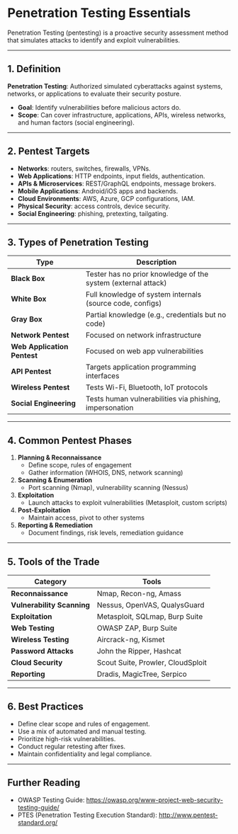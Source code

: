 # Penetration Testing Essentials

Penetration Testing (pentesting) is a proactive security assessment method that simulates attacks to identify and exploit vulnerabilities.

---

## 1. Definition

**Penetration Testing**: Authorized simulated cyberattacks against systems, networks, or applications to evaluate their security posture.

- **Goal**: Identify vulnerabilities before malicious actors do.
- **Scope**: Can cover infrastructure, applications, APIs, wireless networks, and human factors (social engineering).

---

## 2. Pentest Targets

- **Networks**: routers, switches, firewalls, VPNs.
- **Web Applications**: HTTP endpoints, input fields, authentication.
- **APIs & Microservices**: REST/GraphQL endpoints, message brokers.
- **Mobile Applications**: Android/iOS apps and backends.
- **Cloud Environments**: AWS, Azure, GCP configurations, IAM.
- **Physical Security**: access controls, device security.
- **Social Engineering**: phishing, pretexting, tailgating.

---

## 3. Types of Penetration Testing

| Type             | Description                                                    |
|------------------|----------------------------------------------------------------|
| **Black Box**    | Tester has no prior knowledge of the system (external attack)  |
| **White Box**    | Full knowledge of system internals (source code, configs)     |
| **Gray Box**     | Partial knowledge (e.g., credentials but no code)             |
| **Network Pentest** | Focused on network infrastructure                        |
| **Web Application Pentest** | Focused on web app vulnerabilities                |
| **API Pentest**  | Targets application programming interfaces                     |
| **Wireless Pentest** | Tests Wi-Fi, Bluetooth, IoT protocols                     |
| **Social Engineering** | Tests human vulnerabilities via phishing, impersonation |

---

## 4. Common Pentest Phases

1. **Planning & Reconnaissance**  
   - Define scope, rules of engagement  
   - Gather information (WHOIS, DNS, network scanning)  
2. **Scanning & Enumeration**  
   - Port scanning (Nmap), vulnerability scanning (Nessus)  
3. **Exploitation**  
   - Launch attacks to exploit vulnerabilities (Metasploit, custom scripts)  
4. **Post-Exploitation**  
   - Maintain access, pivot to other systems  
5. **Reporting & Remediation**  
   - Document findings, risk levels, remediation guidance  

---

## 5. Tools of the Trade

| Category            | Tools                                       |
|---------------------|---------------------------------------------|
| **Reconnaissance**  | Nmap, Recon-ng, Amass                       |
| **Vulnerability Scanning** | Nessus, OpenVAS, QualysGuard         |
| **Exploitation**    | Metasploit, SQLmap, Burp Suite              |
| **Web Testing**     | OWASP ZAP, Burp Suite                       |
| **Wireless Testing**| Aircrack-ng, Kismet                         |
| **Password Attacks**| John the Ripper, Hashcat                    |
| **Cloud Security**  | Scout Suite, Prowler, CloudSploit           |
| **Reporting**       | Dradis, MagicTree, Serpico                  |

---

## 6. Best Practices

- Define clear scope and rules of engagement.  
- Use a mix of automated and manual testing.  
- Prioritize high-risk vulnerabilities.  
- Conduct regular retesting after fixes.  
- Maintain confidentiality and legal compliance.

---

## Further Reading

- OWASP Testing Guide: https://owasp.org/www-project-web-security-testing-guide/  
- PTES (Penetration Testing Execution Standard): http://www.pentest-standard.org/  
